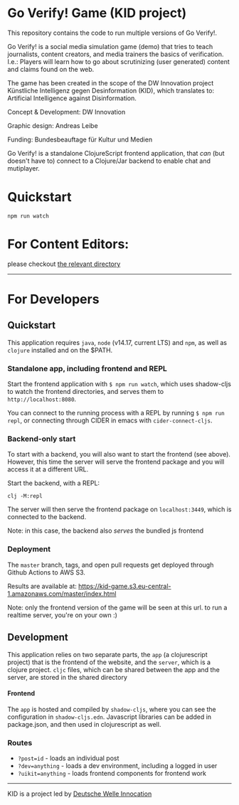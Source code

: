 
# Go Verify! Game (KID project)

This repository contains the code to run multiple versions of Go Verify!.

Go Verify! is a social media simulation game (demo) that tries to teach journalists, content creators, and media trainers the basics of verification. I.e.: Players will learn how to go about scrutinizing (user generated) content and claims found on the web.

The game has been created in the scope of the DW Innovation project Künstliche Intelligenz gegen Desinformation (KID), which translates to: Artificial Intelligence against Disinformation.

Concept & Development: DW Innovation 

Graphic design: Andreas Leibe 

Funding: Bundesbeauftage für Kultur und Medien

Go Verify! is a standalone ClojureScript frontend application, that _can_ (but doesn't have to) connect to a Clojure/Jar backend to enable chat and mutiplayer.

# Quickstart

`
npm run watch
`

# For Content Editors:

please checkout [the relevant directory](./src/shared/kid_shared/data)

---

# For Developers

## Quickstart
This application requires `java`, `node` (v14.17, current LTS) and `npm`, as well as `clojure` installed and on the $PATH.

### Standalone app, including frontend and REPL
Start the frontend application with `$ npm run watch`, which uses shadow-cljs to watch the frontend directories, and serves them to `http://localhost:8080`.

You can connect to the running process with a REPL by running `$ npm run repl`, or connecting through CIDER in emacs with `cider-connect-cljs`.

### Backend-only start
To start with a backend, you will also want to start the frontend (see above). However, this time the server will serve the frontend package and you will access it at a different URL.

Start the backend, with a REPL:
```
clj -M:repl
```

The server will then serve the frontend package on `localhost:3449`, which is connected to the backend.

Note: in this case, the backend also _serves_ the bundled js frontend

### Deployment
The `master` branch, tags, and open pull requests get deployed through Github Actions to AWS S3.

Results are available at: https://kid-game.s3.eu-central-1.amazonaws.com/master/index.html

Note: only the frontend version of the game will be seen at this url.  to run a realtime server, you're on your own :)

## Development
This application relies on two separate parts, the `app` (a clojurescript project) that is the frontend of the website, and the `server`, which is a clojure project.  `cljc` files, which can be shared between the app and the server, are stored in the shared directory

#### Frontend
The `app` is hosted and compiled by `shadow-cljs`, where you can see the configuration in `shadow-cljs.edn`.  Javascript libraries can be added in package.json, and then used in clojurescript as well.

### Routes
- `?post=id` - loads an individual post
- `?dev=anything` - loads a dev environment, including a logged in user
- `?uikit=anything` - loads frontend components for frontend work

---

KID is a project led by [Deutsche Welle Innocation](https://innovation.dw.com/)
